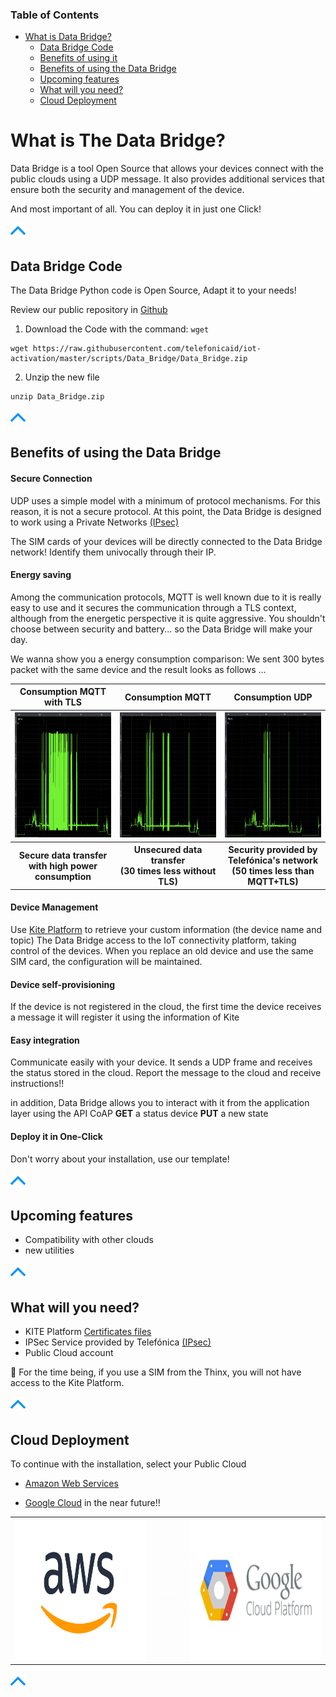 ### Table of Contents

- [What is Data Bridge?](#what-is-the-data-bridge)
  * [Data Bridge Code](#data-bridge-code)
  * [Benefits of using it](#benefits-of-using-the-data-bridge)
  * [Benefits of using the Data Bridge](#benefits-of-using-the-data-bridge)
  * [Upcoming features](#upcoming-features)
  * [What will you need?](#what-will-you-need)
  * [Cloud Deployment](#cloud-deployment)

# What is The Data Bridge?

Data Bridge is a tool Open Source that allows your devices connect with the public clouds using a UDP message.
It also provides additional services that ensure both the security and management of the device.

And most important of all. You can deploy it in just one Click!

[![pic](pictures/utils/arrow_up.png)](#table-of-contents)

## Data Bridge Code

The Data Bridge Python code is Open Source, Adapt it to your needs!

Review our public repository in [Github](https://github.com/telefonicaid/iot-activation/tree/master/scripts/Data_Bridge)

1. Download the Code with the command: `wget`
```
wget https://raw.githubusercontent.com/telefonicaid/iot-activation/master/scripts/Data_Bridge/Data_Bridge.zip
```
2. Unzip the new file
```
unzip Data_Bridge.zip
```

[![pic](pictures/utils/arrow_up.png)](#table-of-contents)



## Benefits of using the Data Bridge

#### Secure Connection

UDP uses a simple model with a minimum of protocol mechanisms. For this reason, it is not a secure protocol.
At this point, the Data Bridge is designed to work using a Private Networks [(IPsec)](BP_IPsec.md)

The SIM cards of your devices will be directly connected to the Data Bridge network! Identify them univocally through their IP.

#### Energy saving

Among the communication protocols, MQTT is well known due to it is really easy to use and it secures the communication through a TLS context, 
although from the energetic perspective it is quite aggressive. You shouldn't choose between security and battery... 
so the Data Bridge will make your day.

We wanna show you a energy consumption comparison: We sent 300 bytes packet with the same device and the result looks as follows ...

<table>
  <tr>
	<th><div align="center">Consumption MQTT with TLS</div></th>
	<th><div align="center">Consumption MQTT</div></th>
	<th><div align="center">Consumption UDP</div></th>
  </tr>
  <tr>
	<th>
		<img src="pictures/miscellaneous/consumption_chart_NB_MQTTTLS.png" width="300" height="200">
	</th>
	<th>
		<img src="pictures/miscellaneous/consumption_chart_NB_MQTT.png" width="300" height="200">
	</th>
	<th>
		<img src="pictures/miscellaneous/consumption_chart_NB_UDP.png" width="300" height="200">
	</th>
  </tr>
	<tr>
	<th><div align="center">
			Secure data transfer <br>
			with high power consumption</div></th>
	<th><div align="center">
			Unsecured data transfer <br>
			(30 times less without TLS)</div></th>
	<th><div align="center">
			Security provided by Telefónica's network <br>
			(50 times less than MQTT+TLS)</div></th>
  </tr>
</table>

#### Device Management

Use [Kite Platform](Kite_Platform.md) to retrieve your custom information (the device name and topic)
The Data Bridge access to the IoT connectivity platform, taking control of the devices. 
When you replace an old device and use the same SIM card, the configuration will be maintained.

#### Device self-provisioning

If the device is not registered in the cloud, the first time the device receives a message 
it will register it using the information of Kite

#### Easy integration

Communicate easily with your device. It sends a UDP frame and receives the status stored in the cloud.
Report the message to the cloud and receive instructions!!

in addition, Data Bridge allows you to interact with it from the application layer using the API CoAP
**GET** a status device
**PUT** a new state

#### Deploy it in One-Click

Don't worry about your installation, use our template!

[![pic](pictures/utils/arrow_up.png)](#table-of-contents)


## Upcoming features

- Compatibility with other clouds
- new utilities

[![pic](pictures/utils/arrow_up.png)](#table-of-contents)


## What will you need?

- KITE Platform [Certificates files](Kite_Platform.md#what-is-kite-platform-api)
- IPSec Service provided by Telefónica [(IPsec)](BP_IPsec.md#what-is-ipsec)
- Public Cloud account

&#x1F4CD;
For the time being, if you use a SIM from the Thinx, you will not have access to the Kite Platform.

[![pic](pictures/utils/arrow_up.png)](#table-of-contents)


## Cloud Deployment

To continue with the installation, select your Public Cloud

- [Amazon Web Services](BP_DataBridge_AWS.md)

- [Google Cloud](BP_DataBridge_GoogleCloud.md)  in the near future!!

<table>
  <tr>
	<th>
		<a href="#/BP_DataBridge_AWS.md" align="center">
			<img src="pictures/AWS/AWS_logo.png"
			width="350" height="225">
		</a>
	</th>
	<th>
		<img src="pictures/portfolio/portfolio_white.png" width="75" height="1">
	</th>
	<th>
		<a href="#/BP_DataBridge_GoogleCloud.md" align="center">
			<img src="pictures/GCP/GCP_logo.png"
			width="350" height="225">
		</a>
	</th>
  </tr>
</table>

[![pic](pictures/utils/arrow_up.png)](#table-of-contents)
